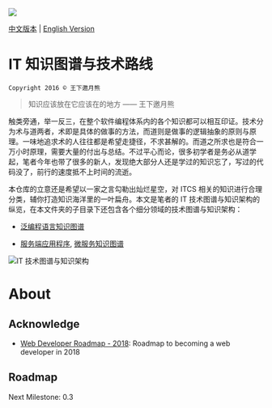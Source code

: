 ![](https://parg.co/Uhb)

[中文版本](README.md) | [English Version](./README-en.md)

# IT 知识图谱与技术路线

`Copyright 2016 © 王下邀月熊`

> 知识应该放在它应该在的地方
> —— 王下邀月熊

触类旁通，举一反三，在整个软件编程体系内的各个知识都可以相互印证。技术分为术与道两者，术即是具体的做事的方法，而道则是做事的逻辑抽象的原则与原理。一味地追求术的人往往都是希望走捷径，不求甚解的。而道之所求也是符合一万小时原理，需要大量的付出与总结。不过平心而论，很多初学者是务必从道学起，笔者今年也带了很多的新人，发现绝大部分人还是学过的知识忘了，写过的代码没了，前行的速度抵不上时间的流逝。

本仓库的立意还是希望以一家之言勾勒出灿烂星空，对 ITCS 相关的知识进行合理分类，辅你打造知识海洋里的一叶扁舟。本文是笔者的 IT 技术图谱与知识架构的纵览，在本文件夹的子目录下还包含各个细分领域的技术图谱与知识架构：

* [泛编程语言知识图谱](./ServerSideApplication/ServerSideApplication-Graph.md)

* [服务端应用程序](./ServerSideApplication/ServerSideApplication-Graph.md), [微服务知识图谱](./ServerSideApplication/ServerSideApplication-Graph.md#微服务)

![IT 技术图谱与知识架构](https://parg.co/UZ1)

# About

## Acknowledge

* [Web Developer Roadmap - 2018](https://github.com/kamranahmedse/developer-roadmap): Roadmap to becoming a web developer in 2018

## Roadmap

Next Milestone: 0.3
